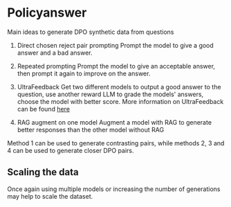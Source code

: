 # Policyanswer

Main ideas to generate DPO synthetic data from questions

1. Direct chosen reject pair prompting
Prompt the model to give a good answer and a bad answer.

2. Repeated prompting
Prompt the model to give an acceptable answer, then prompt it again to improve on the answer.

3. UltraFeedback
Get two different models to output a good answer to the question, use another reward LLM to grade the models' answers, choose the model with better score.
More information on UltraFeedback can be found [here](https://arxiv.org/abs/2310.01377)

4. RAG augment on one model
Augment a model with RAG to generate better responses than the other model without RAG

Method 1 can be used to generate contrasting pairs, while methods 2, 3 and 4 can be used to generate closer DPO pairs.

## Scaling the data
Once again using multiple models or increasing the number of generations may help to scale the dataset.